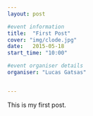 ```yaml
---
layout: post

#event information
title:  "First Post"
cover: "img/clode.jpg"
date:   2015-05-18
start_time: "10:00"

#event organiser details
organiser: "Lucas Gatsas"


---
```




This is my first post. 